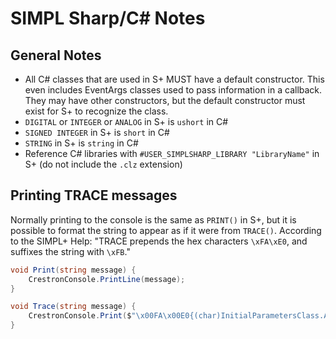 # SIMPL Sharp/C# Notes

## General Notes
* All C# classes that are used in S+ MUST have a default constructor. This even includes EventArgs classes used to pass information in a callback. They may have other constructors, but the default constructor must exist for S+ to recognize the class.
* `DIGITAL` or `INTEGER` or `ANALOG` in S+ is `ushort` in C#
* `SIGNED INTEGER` in S+ is `short` in C#
* `STRING` in S+ is `string` in C#
* Reference C# libraries with `#USER_SIMPLSHARP_LIBRARY "LibraryName"` in S+ (do not include the `.clz` extension)

## Printing TRACE messages
Normally printing to the console is the same as `PRINT()` in S+, but it is possible to format the string to appear as if it were from `TRACE()`. According to the SIMPL+ Help: "TRACE prepends the hex  characters `\xFA\xE0`, and suffixes the string with `\xFB`."

```csharp
void Print(string message) {
	CrestronConsole.PrintLine(message);
}

void Trace(string message) {
	CrestronConsole.Print($"\x00FA\x00E0{(char)InitialParametersClass.ApplicationNumber}{message}\x00FB");
}
```
